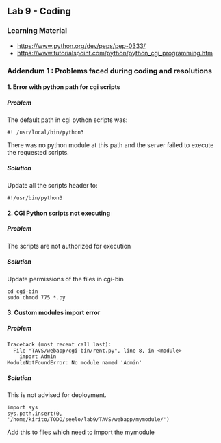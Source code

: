 ## Lab 9  - Coding

### Learning Material

* https://www.python.org/dev/peps/pep-0333/
* https://www.tutorialspoint.com/python/python_cgi_programming.htm

### Addendum 1 : Problems faced during coding and resolutions

#### 1. Error with python path for cgi scripts

##### Problem

The default path in cgi python scripts was:
```
#! /usr/local/bin/python3
```
There was no python module at this path and the server failed to execute the requested scripts.

##### Solution

Update all the scripts header to:
```
#!/usr/bin/python3
```

#### 2. CGI Python scripts not executing

##### Problem
The scripts are not authorized for execution

##### Solution
Update permissions of the files in cgi-bin
```
cd cgi-bin
sudo chmod 775 *.py
```
#### 3. Custom modules import error

##### Problem
```
Traceback (most recent call last):
  File "TAVS/webapp/cgi-bin/rent.py", line 8, in <module>
    import Admin
ModuleNotFoundError: No module named 'Admin'

```
##### Solution 
This is not advised for deployment.
```
import sys
sys.path.insert(0, '/home/kirito/TODO/seelo/lab9/TAVS/webapp/mymodule/')

```
Add this to files which need to import the mymodule
